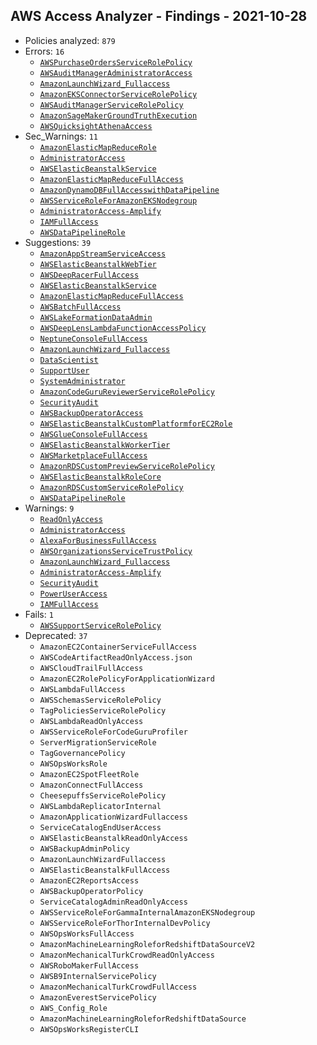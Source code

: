 ## AWS Access Analyzer - Findings - 2021-10-28

- Policies analyzed: `879`
- Errors: `16`
  - [`AWSPurchaseOrdersServiceRolePolicy`](./AWSPurchaseOrdersServiceRolePolicy.json)
  - [`AWSAuditManagerAdministratorAccess`](./AWSAuditManagerAdministratorAccess.json)
  - [`AmazonLaunchWizard_Fullaccess`](./AmazonLaunchWizard_Fullaccess.json)
  - [`AmazonEKSConnectorServiceRolePolicy`](./AmazonEKSConnectorServiceRolePolicy.json)
  - [`AWSAuditManagerServiceRolePolicy`](./AWSAuditManagerServiceRolePolicy.json)
  - [`AmazonSageMakerGroundTruthExecution`](./AmazonSageMakerGroundTruthExecution.json)
  - [`AWSQuicksightAthenaAccess`](./AWSQuicksightAthenaAccess.json)
- Sec_Warnings: `11`
  - [`AmazonElasticMapReduceRole`](./AmazonElasticMapReduceRole.json)
  - [`AdministratorAccess`](./AdministratorAccess.json)
  - [`AWSElasticBeanstalkService`](./AWSElasticBeanstalkService.json)
  - [`AmazonElasticMapReduceFullAccess`](./AmazonElasticMapReduceFullAccess.json)
  - [`AmazonDynamoDBFullAccesswithDataPipeline`](./AmazonDynamoDBFullAccesswithDataPipeline.json)
  - [`AWSServiceRoleForAmazonEKSNodegroup`](./AWSServiceRoleForAmazonEKSNodegroup.json)
  - [`AdministratorAccess-Amplify`](./AdministratorAccess-Amplify.json)
  - [`IAMFullAccess`](./IAMFullAccess.json)
  - [`AWSDataPipelineRole`](./AWSDataPipelineRole.json)
- Suggestions: `39`
  - [`AmazonAppStreamServiceAccess`](./AmazonAppStreamServiceAccess.json)
  - [`AWSElasticBeanstalkWebTier`](./AWSElasticBeanstalkWebTier.json)
  - [`AWSDeepRacerFullAccess`](./AWSDeepRacerFullAccess.json)
  - [`AWSElasticBeanstalkService`](./AWSElasticBeanstalkService.json)
  - [`AmazonElasticMapReduceFullAccess`](./AmazonElasticMapReduceFullAccess.json)
  - [`AWSBatchFullAccess`](./AWSBatchFullAccess.json)
  - [`AWSLakeFormationDataAdmin`](./AWSLakeFormationDataAdmin.json)
  - [`AWSDeepLensLambdaFunctionAccessPolicy`](./AWSDeepLensLambdaFunctionAccessPolicy.json)
  - [`NeptuneConsoleFullAccess`](./NeptuneConsoleFullAccess.json)
  - [`AmazonLaunchWizard_Fullaccess`](./AmazonLaunchWizard_Fullaccess.json)
  - [`DataScientist`](./DataScientist.json)
  - [`SupportUser`](./SupportUser.json)
  - [`SystemAdministrator`](./SystemAdministrator.json)
  - [`AmazonCodeGuruReviewerServiceRolePolicy`](./AmazonCodeGuruReviewerServiceRolePolicy.json)
  - [`SecurityAudit`](./SecurityAudit.json)
  - [`AWSBackupOperatorAccess`](./AWSBackupOperatorAccess.json)
  - [`AWSElasticBeanstalkCustomPlatformforEC2Role`](./AWSElasticBeanstalkCustomPlatformforEC2Role.json)
  - [`AWSGlueConsoleFullAccess`](./AWSGlueConsoleFullAccess.json)
  - [`AWSElasticBeanstalkWorkerTier`](./AWSElasticBeanstalkWorkerTier.json)
  - [`AWSMarketplaceFullAccess`](./AWSMarketplaceFullAccess.json)
  - [`AmazonRDSCustomPreviewServiceRolePolicy`](./AmazonRDSCustomPreviewServiceRolePolicy.json)
  - [`AWSElasticBeanstalkRoleCore`](./AWSElasticBeanstalkRoleCore.json)
  - [`AmazonRDSCustomServiceRolePolicy`](./AmazonRDSCustomServiceRolePolicy.json)
  - [`AWSDataPipelineRole`](./AWSDataPipelineRole.json)
- Warnings: `9`
  - [`ReadOnlyAccess`](./ReadOnlyAccess.json)
  - [`AdministratorAccess`](./AdministratorAccess.json)
  - [`AlexaForBusinessFullAccess`](./AlexaForBusinessFullAccess.json)
  - [`AWSOrganizationsServiceTrustPolicy`](./AWSOrganizationsServiceTrustPolicy.json)
  - [`AmazonLaunchWizard_Fullaccess`](./AmazonLaunchWizard_Fullaccess.json)
  - [`AdministratorAccess-Amplify`](./AdministratorAccess-Amplify.json)
  - [`SecurityAudit`](./SecurityAudit.json)
  - [`PowerUserAccess`](./PowerUserAccess.json)
  - [`IAMFullAccess`](./IAMFullAccess.json)
- Fails: `1`
  - [`AWSSupportServiceRolePolicy`](./AWSSupportServiceRolePolicy.json)
- Deprecated: `37`
  - `AmazonEC2ContainerServiceFullAccess`
  - `AWSCodeArtifactReadOnlyAccess.json`
  - `AWSCloudTrailFullAccess`
  - `AmazonEC2RolePolicyForApplicationWizard`
  - `AWSLambdaFullAccess`
  - `AWSSchemasServiceRolePolicy`
  - `TagPoliciesServiceRolePolicy`
  - `AWSLambdaReadOnlyAccess`
  - `AWSServiceRoleForCodeGuruProfiler`
  - `ServerMigrationServiceRole`
  - `TagGovernancePolicy`
  - `AWSOpsWorksRole`
  - `AmazonEC2SpotFleetRole`
  - `AmazonConnectFullAccess`
  - `CheesepuffsServiceRolePolicy`
  - `AWSLambdaReplicatorInternal`
  - `AmazonApplicationWizardFullaccess`
  - `ServiceCatalogEndUserAccess`
  - `AWSElasticBeanstalkReadOnlyAccess`
  - `AWSBackupAdminPolicy`
  - `AmazonLaunchWizardFullaccess`
  - `AWSElasticBeanstalkFullAccess`
  - `AmazonEC2ReportsAccess`
  - `AWSBackupOperatorPolicy`
  - `ServiceCatalogAdminReadOnlyAccess`
  - `AWSServiceRoleForGammaInternalAmazonEKSNodegroup`
  - `AWSServiceRoleForThorInternalDevPolicy`
  - `AWSOpsWorksFullAccess`
  - `AmazonMachineLearningRoleforRedshiftDataSourceV2`
  - `AmazonMechanicalTurkCrowdReadOnlyAccess`
  - `AWSRoboMakerFullAccess`
  - `AWSB9InternalServicePolicy`
  - `AmazonMechanicalTurkCrowdFullAccess`
  - `AmazonEverestServicePolicy`
  - `AWS_Config_Role`
  - `AmazonMachineLearningRoleforRedshiftDataSource`
  - `AWSOpsWorksRegisterCLI`

